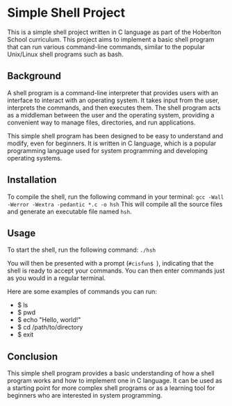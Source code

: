 # Simple Shell Project

This is a simple shell project written in C language as part of the Hoberlton School curriculum. This project aims to 
implement a basic shell program that can run various command-line commands, similar to the popular Unix/Linux shell 
programs such as bash.

## Background

A shell program is a command-line interpreter that provides users with an interface to interact with an operating system.
It takes input from the user, interprets the commands, and then executes them. The shell program acts as a middleman between
the user and the operating system, providing a convenient way to manage files, directories, and run applications.

This simple shell program has been designed to be easy to understand and modify, even for beginners.
It is written in C language, which is a popular programming language used for system programming and developing operating systems.

## Installation
To compile the shell, run the following command in your terminal:
`gcc -Wall -Werror -Wextra -pedantic *.c -o hsh`
This will compile all the source files and generate an executable file named `hsh`.

## Usage
To start the shell, run the following command:
`./hsh`

You will then be presented with a prompt (`#cisfun$ `), indicating that the shell is ready to accept your commands. You can then enter commands just as you would in a regular terminal.

Here are some examples of commands you can run:
- $ ls
- $ pwd
- $ echo "Hello, world!"
- $ cd /path/to/directory
- $ exit

## Conclusion

This simple shell program provides a basic understanding of how a shell program works and how to implement one in C language. 
It can be used as a starting point for more complex shell programs or as a learning tool for beginners who are interested in system programming.
